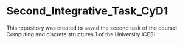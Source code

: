 # Second_Integrative_Task_CyD1
This repository was created to saved the second task of the course: Computing and discrete structures 1 of the University ICESI
